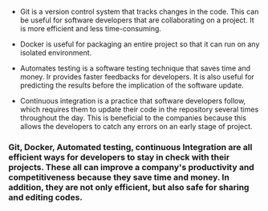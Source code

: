 * Git is a version control system that tracks changes in the code. This can be useful for software developers that are collaborating on a project. It is more efficient and less time-consuming.
 
* Docker is useful for packaging an entire project so that it can run on any isolated environment. 
* Automates testing is a software testing technique that saves time and money. Ir provides faster feedbacks for developers. It is also useful for predicting the results before the implication of the software update.

* Continuous integration is a practice that software developers follow, which requires them to update their code in the repository several times throughout the day. This is beneficial to the companies because this allows the developers to catch any errors on an early stage of project.  

### Git, Docker, Automated testing, continuous Integration are all efficient ways for developers to stay in check with their projects. These all can improve a company's productivity and competitiveness because they save time and money. In addition, they are not only efficient, but also safe for sharing and editing codes.  